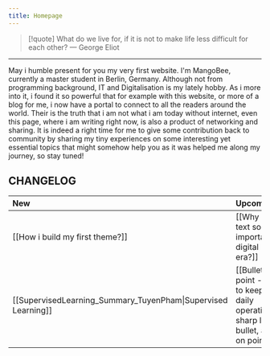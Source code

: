 ```yaml
---
title: Homepage
---
```


> [!quote] What do we live for, if it is not to make life less difficult for each other?
> — George Eliot

---
May i humble present for you my very first website. I'm MangoBee, currently a master student in Berlin, Germany. Although not from programming background, IT and Digitalisation is my lately hobby. As i more into it, i found it so powerful that for example with this website, or more of a blog for me, i now have a portal to connect to all the readers around the world. Their is the truth that i am not what i am today without internet, even this page, where i am writing right now, is also a product of networking and sharing. It is indeed a right time for me to give some contribution back to community by sharing my tiny experiences on some interesting yet essential topics that might somehow help you as it was helped me along my journey,  so stay tuned!

## CHANGELOG
| New                                                           | Upcomming                                                                            | Update   |
| :------------------------------------------------------------ | :----------------------------------------------------------------------------------- | :------- |
| [[How i build my first theme?]]                               | [[Why plain text so important in digital era?]]                                      | [[Test]] |
| [[SupervisedLearning_Summary_TuyenPham\|Supervised Learning]] | [[Bullet point - How to keep your daily operation sharp like bullet, and on point?]] |          |
